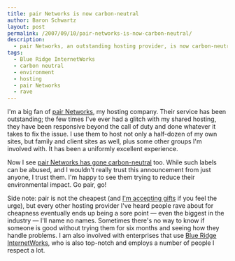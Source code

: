 ```yaml
---
title: pair Networks is now carbon-neutral
author: Baron Schwartz
layout: post
permalink: /2007/09/10/pair-networks-is-now-carbon-neutral/
description:
  - pair Networks, an outstanding hosting provider, is now carbon-neutral.
tags:
  - Blue Ridge InternetWorks
  - carbon neutral
  - environment
  - hosting
  - pair Networks
  - rave
---
```

I'm a big fan of [pair Networks][1], my hosting company. Their service has been outstanding; the few times I've ever had a glitch with my shared hosting, they have been responsive beyond the call of duty and done whatever it takes to fix the issue. I use them to host not only a half-dozen of my own sites, but family and client sites as well, plus some other groups I'm involved with. It has been a uniformly excellent experience.

Now I see [pair Networks has gone carbon-neutral][2] too. While such labels can be abused, and I wouldn't really trust this announcement from just anyone, I trust them. I'm happy to see them trying to reduce their environmental impact. Go pair, go!

Side note: pair is not the cheapest (and [I'm accepting gifts][3] if you feel the urge), but every other hosting provider I've heard people rave about for cheapness eventually ends up being a sore point &#8212; even the biggest in the industry &#8212; I'll name no names. Sometimes there's no way to know if someone is good without trying them for six months and seeing how they handle problems. I am also involved with enterprises that use [Blue Ridge InternetWorks][4], who is also top-notch and employs a number of people I respect a lot.

 [1]: http://www.pair.com/
 [2]: http://www.pair.com/news/
 [3]: http://www.xaprb.com/blog/donate/
 [4]: http://www.briworks.net/
